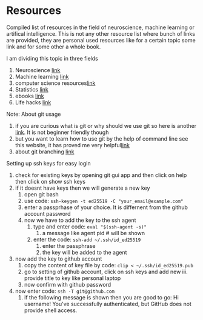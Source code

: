 # Resources
Compiled list of resources in the field of neuroscience, machine learning or artifical intelligence. This is not any other resource list where bunch of links are provided, they are personal used resources like for a certain topic some link and for some other a whole book.

I am dividing this topic in three fields
1. Neuroscience [link](/neuroscience.md)
2. Machine learning [link](/machine_learning.md)
3. computer science resources[link](/cs.md)
4. Statistics [link](/statistics.md)
4. ebooks [link](/ebooks.md)
5. Life hacks [link](/lifehacks.md)


Note: About git usage
1. if you are curious what is git or why should we use git so here is another [link](https://swcarpentry.github.io/git-novice/01-basics/index.html). It is not beginner friendly though
2. but you want to learn how to use git by the help of command line see this website, it has proved me very helpful[link](https://kbroman.org/github_tutorial/pages/first_time.html)
3. about git branching [link](https://github.com/Kunena/Kunena-Forum/wiki/Create-a-new-branch-with-git-and-manage-branches)

Setting up ssh keys for easy login
1. check for existing keys by opening git gui app and then click on help then click on show ssh keys
2. if it doesnt have keys then we will generate a new key
    1. open git bash
    2. use code: `ssh-keygen -t ed25519 -C "your_email@example.com"`
    3. enter a passprhase of your choice. It is differnent from the github account password
    4. now we have to add the key to the ssh agent
        1. type and enter code: `eval "$(ssh-agent -s)"`
            1. a message like agent pid # will be shown
        2. enter the code: `ssh-add ~/.ssh/id_ed25519`
            1. enter the passphrase
            2. the key will be added to the agent
3. now add the key to github account
    1. copy the content of key file by code: `clip < ~/.ssh/id_ed25519.pub`
    2. go to setting of github account, click on ssh keys and add new
    iii. provide title to key like personal laptop
    3. now confirm with github password
4. now enter code: `ssh -T git@github.com`
    1. if the following message is shown then you are good to go: Hi username! You've successfully authenticated, but GitHub does not provide shell access.